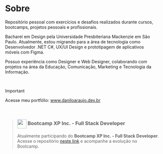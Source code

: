 # Sobre

Repositório pessoal com exercícios e desafios realizados durante cursos, bootcamps, projetos pessoais e profissionais.
<br>

Bacharel em Design pela Universidade Presbiteriana Mackenzie em São Paulo. Atualmente, estou migrando para a área de tecnologia como Desenvolvedor .NET C#, UX/UI Design e prototipagem de aplicativos móveis com Figma.

Possuo experiência como Designer e Web Designer, colaborando com projetos na área da Educação, Comunicação, Marketing e Tecnologia da Informação.

<br>

> [!IMPORTANT]
> 
> 
>  Acesse meu portfólio: <a href="https://www.daniloaraujo.dev.br/">www.daniloaraujo.dev.br</a>

<br>

><h3>
>    <a href="https://www.dio.me/">
>     <img align="center" width="30px" src="https://hermes.digitalinnovation.one/assets/diome/logo-minimized.png" target="_blank"></a>
>    <span> Bootcamp XP Inc. - Full Stack Developer</span>
></h3>
>
> Atualmente participando do **Bootcamp XP Inc. - Full Stack Developer**.
> Acesse o repositório [neste link](https://github.com/daniloaraujosp/XP-Full-Stack-Developer) e acompanhe a evolução no Bootcamp.



